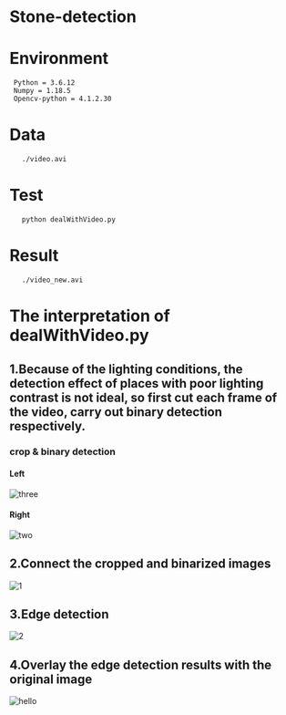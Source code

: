 # Stone-detection
# Environment
     Python = 3.6.12
     Numpy = 1.18.5
     Opencv-python = 4.1.2.30
# Data
       ./video.avi
# Test
       python dealWithVideo.py
# Result
       ./video_new.avi
# The interpretation of dealWithVideo.py 
## 1.Because of the lighting conditions, the detection effect of places with poor lighting contrast is not ideal, so first cut each frame of the video, carry out binary detection respectively.
### crop & binary detection

#### Left
![three](https://user-images.githubusercontent.com/78291941/131469538-37c4d250-1fff-4f2b-975b-a3bbfc5bcdb5.jpg) 
#### Right
![two](https://user-images.githubusercontent.com/78291941/131470718-c1188ec1-d71f-462c-9fc0-53179daf4974.jpg)
## 2.Connect the cropped and binarized images
![1](https://user-images.githubusercontent.com/78291941/131470780-20fd266f-0524-4f21-b722-29bd87f86560.jpg)
## 3.Edge detection
![2](https://user-images.githubusercontent.com/78291941/131471634-9937d7a5-4edf-4a71-9f17-a3504539afbc.jpg)
## 4.Overlay the edge detection results with the original image
![hello](https://user-images.githubusercontent.com/78291941/131472003-ad088807-c62f-44c4-b58a-bf979a4e76cc.jpg)
